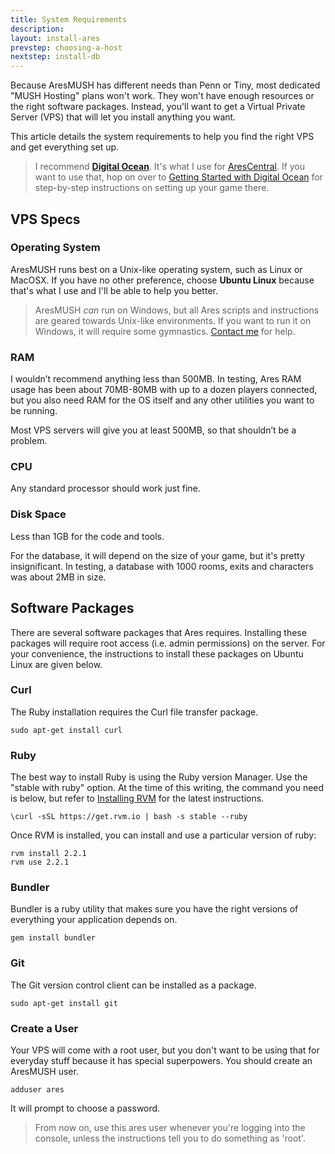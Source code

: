 ```yaml
---
title: System Requirements
description:
layout: install-ares
prevstep: choosing-a-host
nextstep: install-db
---
```


Because AresMUSH has different needs than Penn or Tiny, most dedicated "MUSH Hosting" plans won't work.  They won't have enough resources or the right software packages.  Instead, you'll want to get a Virtual Private Server (VPS) that will let you install anything you want.  

This article details the system requirements to help you find the right VPS and get everything set up.

> I recommend [**Digital Ocean**](/install-ares/digital-ocean).  It's what I use for [AresCentral](/arescentral).  If you want to use that, hop on over to [Getting Started with Digital Ocean](/install-ares/digital-ocean) for step-by-step instructions on setting up your game there.

## VPS Specs

### Operating System

AresMUSH runs best on a Unix-like operating system, such as Linux or MacOSX.  If you have no other preference, choose **Ubuntu Linux** because that's what I use and I'll be able to help you better.

> AresMUSH _can_ run on Windows, but all Ares scripts and instructions are geared towards Unix-like environments.  If you want to run it on Windows, it will require some gymnastics.  [Contact me](/feedback) for help.

### RAM

I wouldn’t recommend anything less than 500MB. In testing, Ares RAM usage has been about 70MB-80MB with up to a dozen players connected, but you also need RAM for the OS itself and any other utilities you want to be running. 

Most VPS servers will give you at least 500MB, so that shouldn’t be a problem.

### CPU

Any standard processor should work just fine.

### Disk Space

Less than 1GB for the code and tools.

For the database, it will depend on the size of your game, but it's pretty insignificant.  In testing, a database with 1000 rooms, exits and characters was about 2MB in size.

## Software Packages

There are several software packages that Ares requires.  Installing these packages will require root access (i.e. admin permissions) on the server.   For your convenience, the instructions to install these packages on Ubuntu Linux are given below.

### Curl

The Ruby installation requires the Curl file transfer package.

    sudo apt-get install curl

### Ruby

The best way to install Ruby is using the Ruby version Manager.  Use the "stable with ruby" option.  At the time of this writing, the command you need is below, but refer to [Installing RVM](https://rvm.io/rvm/install) for the latest instructions.

    \curl -sSL https://get.rvm.io | bash -s stable --ruby

Once RVM is installed, you can install and use a particular version of ruby:

    rvm install 2.2.1
    rvm use 2.2.1

### Bundler

Bundler is a ruby utility that makes sure you have the right versions of everything your application depends on.

    gem install bundler

### Git

The Git version control client can be installed as a package.

    sudo apt-get install git


### Create a User

Your VPS will come with a root user, but you don't want to be using that for everyday stuff because it has special superpowers.  You should create an AresMUSH user.   

    adduser ares

It will prompt to choose a password. 

> From now on, use this ares user whenever you're logging into the console, unless the instructions tell you to do something as 'root'.